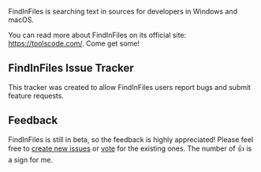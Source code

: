 <!-- <p align="center">
<img alt="Marta Logo" src="/logo.png" width="329" height="167" />
</p>
 -->
FindInFiles is searching text in sources for developers in Windows and macOS.

You can read more about FindInFiles on its official site: <https://toolscode.com/>. Come get some!

## FindInFiles Issue Tracker

This tracker was created to allow FindInFiles users report bugs and submit feature requests.

## Feedback

FindInFiles is still in beta, so the feedback is highly appreciated! Please feel free to [create new issues](https://github.com/toolscode/findinfiles/issues/new) or [vote](https://github.com/toolscode/findinfiles/issues) for the existing ones. The number of :thumbsup: is a sign for me.

